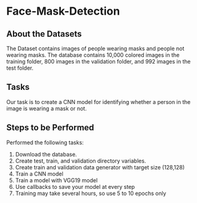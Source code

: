 # Face-Mask-Detection

## About the Datasets

The Dataset contains images of people wearing masks and people not wearing masks. The database contains 10,000 colored images in the training folder, 800 images in the validation folder, and 992 images in the test folder.

## Tasks
Our task is to create a CNN model for identifying whether a person in the image is wearing a mask or not.

## Steps to be Performed 
Performed the following tasks:

1. Download the database.
2. Create test, train, and validation directory variables.
3. Create train and validation data generator with target size (128,128)
4. Train a CNN model
5. Train a model with VGG19 model
6. Use callbacks to save your model at every step
7. Training may take several hours, so use 5 to 10 epochs only


